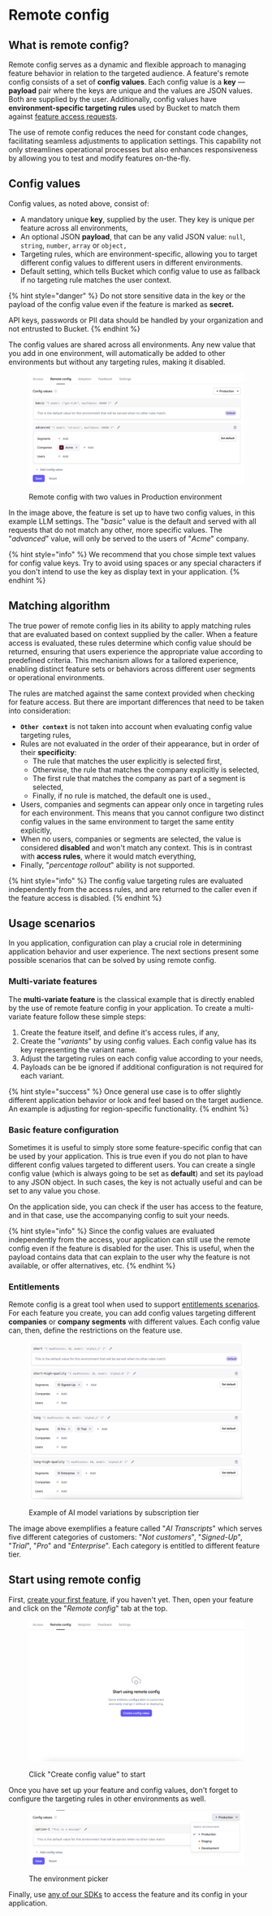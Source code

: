 # Remote config

## What is remote config?

Remote config serves as a dynamic and flexible approach to managing feature behavior in relation to the targeted audience. A feature's remote config consists of a set of **config values**. Each config value is a **key** — **payload** pair where the keys are unique and the values are JSON values. Both are supplied by the user. Additionally, config values have **environment-specific targeting rules** used by Bucket to match them against [feature access requests](feature-targeting-rules.md).

The use of remote config reduces the need for constant code changes, facilitating seamless adjustments to application settings. This capability not only streamlines operational processes but also enhances responsiveness by allowing you to test and modify features on-the-fly.

## Config values

Config values, as noted above, consist of:

* A mandatory unique **key**, supplied by the user. They key is unique per feature across all environments,
* An optional JSON **payload**, that can be any valid JSON value: `null`, `string`, `number`, `array` or `object,`
* Targeting rules, which are environment-specific, allowing you to target different config values to different users in different environments.
* Default setting, which tells Bucket which config value to use as fallback if no targeting rule matches the user context.

{% hint style="danger" %}
Do not store sensitive data in the key or the payload of the config value even if the feature is marked as **secret.**

API keys, passwords or PII data should be handled by your organization and not entrusted to Bucket.
{% endhint %}

The config values are shared across all environments. Any new value that you add in one environment, will automatically be added to other environments but without any targeting rules, making it disabled.

<figure><img src="../../.gitbook/assets/image.png" alt=""><figcaption><p>Remote config with two values in Production environment</p></figcaption></figure>

In the image above, the feature is set up to have two config values, in this example LLM settings. The "_basic_" value is the default and served with all requests that do not match any other, more specific values. The "_advanced_" value, will only be served to the users of "_Acme_" company.

{% hint style="info" %}
We recommend that you chose simple text values for config value keys. Try to avoid using spaces or any special characters if you don't intend to use the key as display text in your application.
{% endhint %}

## Matching algorithm&#x20;

The true power of remote config lies in its ability to apply matching rules that are evaluated based on context supplied by the caller. When a feature access is evaluated, these rules determine which config value should be returned, ensuring that users experience the appropriate value according to predefined criteria. This mechanism allows for a tailored experience, enabling distinct feature sets or behaviors across different user segments or operational environments.

The rules are matched against the same context provided when checking for feature access. But there are important differences that need to be taken into consideration:

* **`Other context`** is not taken into account when evaluating config value targeting rules,
* Rules are not evaluated in the order of their appearance, but in order of their **specificity**:
  * The rule that matches the user explicitly is selected first,
  * Otherwise, the rule that matches the company explicitly is selected,
  * The first rule that matches the company as part of a segment is selected,
  * Finally, if no rule is matched, the default one is used.,
* Users, companies and segments can appear only once in targeting rules for each environment. This means that you cannot configure two distinct config values in the same environment to target the same entity explicitly,
* When no users, companies or segments are selected, the value is considered **disabled** and won't match any context. This is in contrast with **access rules**, where it would match everything,
* Finally, "_percentage rollout_" ability is not supported.

{% hint style="info" %}
The config value targeting rules are evaluated independently from the access rules, and are returned to the caller even if the feature access is disabled.
{% endhint %}

## Usage scenarios

In you application, configuration can play a crucial role in determining application behavior and user experience. The next sections present some possible scenarios that can be solved by using remote config.

### Multi-variate features

The **multi-variate feature** is the classical example that is directly enabled by the use of remote feature config in your application. To create a multi-variate feature follow these simple steps:

1. Create the feature itself, and define it's access rules, if any,
2. Create the "_variants_" by using config values. Each config value has its key representing the variant name.
3. Adjust the targeting rules on each config value according to your needs,
4. Payloads can be be ignored if additional configuration is not required for each variant.

{% hint style="success" %}
Once general use case is to offer slightly different application behavior or look and feel based on the target audience. An example is adjusting for region-specific functionality.
{% endhint %}

### Basic feature configuration

Sometimes it is useful to simply store some feature-specific config that can be used by your application. This is true even if you do not plan to have different config values targeted to different users. You can create a single config value (which is always going to be set as **default**) and set its payload to any JSON object. In such cases, the key is not actually useful and can be set to any value you chose.

On the application side, you can check if the user has access to the feature, and in that case, use the accompanying config to suit your needs.

{% hint style="info" %}
Since the config values are evaluated independently from the access, your application can still use the remote config even if the feature is disabled for the user. This is useful, when the payload contains data that can explain to the user why the feature is not available, or offer alternatives, etc.
{% endhint %}

### Entitlements

Remote config is a great tool when used to support [entitlements scenarios](../feature-entitlements/). For each feature you create, you can add config values targeting different **companies** or **company segments** with different values. Each config value can, then, define the restrictions on the feature use.

<figure><img src="../../.gitbook/assets/image (1).png" alt=""><figcaption><p>Example of AI model variations by subscription tier</p></figcaption></figure>

The image above exemplifies a feature called "_AI Transcripts_" which serves five different categories of customers: "_Not customers_", "_Signed-Up_", "_Trial_", "_Pro_" and "_Enterprise_". Each category is entitled to different feature tier.

## Start using remote config

First, [create your first feature](../create-your-first-feature.md), if you haven't yet. Then, open your feature and click on the "_Remote config_" tab at the top.

<figure><img src="../../.gitbook/assets/image (5).png" alt=""><figcaption><p>Click "Create config value" to start</p></figcaption></figure>

Once you have set up your feature and config values, don't forget to configure the targeting rules in other environments as well.

<figure><img src="../../.gitbook/assets/image (6).png" alt=""><figcaption><p>The environment picker</p></figcaption></figure>

Finally, use [any of our SDKs](../../supported-languages/overview.md) to access the feature and its config in your application.
